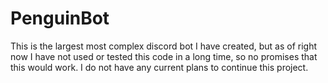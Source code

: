 # PenguinBot

This is the largest most complex discord bot I have created, but as of right now I have not used or tested this code in a long time, so no promises that this would work. I do not have any current plans to continue this project.
